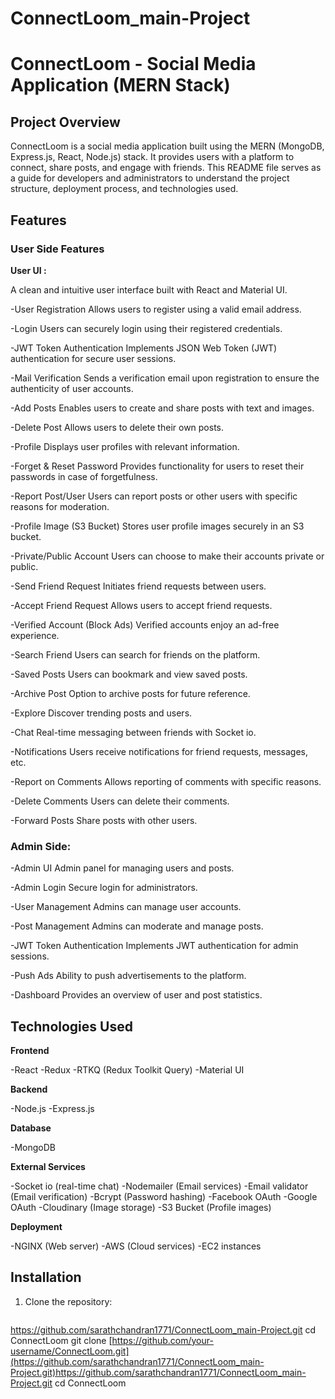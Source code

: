 # ConnectLoom_main-Project

# ConnectLoom - Social Media Application (MERN Stack)

## Project Overview
ConnectLoom is a social media application built using the MERN (MongoDB, Express.js, React, Node.js) stack. It provides users with a platform to connect, share posts, and engage with friends. This README file serves as a guide for developers and administrators to understand the project structure, deployment process, and technologies used.

## Features

### User Side Features

**User UI :**

A clean and intuitive user interface built with React and Material UI.

-User Registration
Allows users to register using a valid email address.

-Login
Users can securely login using their registered credentials.

-JWT Token Authentication
Implements JSON Web Token (JWT) authentication for secure user sessions.

-Mail Verification
Sends a verification email upon registration to ensure the authenticity of user accounts.

-Add Posts
Enables users to create and share posts with text and images.

-Delete Post
Allows users to delete their own posts.

-Profile
Displays user profiles with relevant information.

-Forget & Reset Password
Provides functionality for users to reset their passwords in case of forgetfulness.

-Report Post/User
Users can report posts or other users with specific reasons for moderation.

-Profile Image (S3 Bucket)
Stores user profile images securely in an S3 bucket.

-Private/Public Account
Users can choose to make their accounts private or public.

-Send Friend Request
Initiates friend requests between users.

-Accept Friend Request
Allows users to accept friend requests.

-Verified Account (Block Ads)
Verified accounts enjoy an ad-free experience.

-Search Friend
Users can search for friends on the platform.

-Saved Posts
Users can bookmark and view saved posts.

-Archive Post
Option to archive posts for future reference.

-Explore
Discover trending posts and users.

-Chat
Real-time messaging between friends with Socket io.

-Notifications
Users receive notifications for friend requests, messages, etc.

-Report on Comments
Allows reporting of comments with specific reasons.

-Delete Comments
Users can delete their comments.

-Forward Posts
Share posts with other users.

### Admin Side:

-Admin UI
Admin panel for managing users and posts.

-Admin Login
Secure login for administrators.

-User Management
Admins can manage user accounts.

-Post Management
Admins can moderate and manage posts.

-JWT Token Authentication
Implements JWT authentication for admin sessions.

-Push Ads
Ability to push advertisements to the platform.

-Dashboard
Provides an overview of user and post statistics.


## Technologies Used

**Frontend**

-React
-Redux
-RTKQ (Redux Toolkit Query)
-Material UI

**Backend**

-Node.js
-Express.js

**Database**

-MongoDB

**External Services**

-Socket io (real-time chat)
-Nodemailer (Email services)
-Email validator (Email verification)
-Bcrypt (Password hashing)
-Facebook OAuth
-Google OAuth
-Cloudinary (Image storage)
-S3 Bucket (Profile images)

**Deployment**

-NGINX (Web server)
-AWS (Cloud services)
-EC2 instances

## Installation

1. Clone the repository:

   ```bash
https://github.com/sarathchandran1771/ConnectLoom_main-Project.git
cd ConnectLoom
   git clone [https://github.com/your-username/ConnectLoom.git](https://github.com/sarathchandran1771/ConnectLoom_main-Project.git)https://github.com/sarathchandran1771/ConnectLoom_main-Project.git
   cd ConnectLoom
